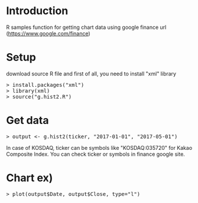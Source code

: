 # Introduction
R samples function for getting chart data using google finance url (https://www.google.com/finance)

# Setup
download source R file and
first of all, you need to install "xml" library
<pre>
> install.packages("xml")
> library(xml)
> source("g.hist2.R")
</pre>

# Get data
<pre>
> output <- g.hist2(ticker, "2017-01-01", "2017-05-01") 
</pre>

In case of KOSDAQ,
ticker can be symbols like "KOSDAQ:035720" for Kakao Composite Index. 
You can check ticker or symbols in finance google site.

# Chart ex)
<pre>
> plot(output$Date, output$Close, type="l")
</pre>

